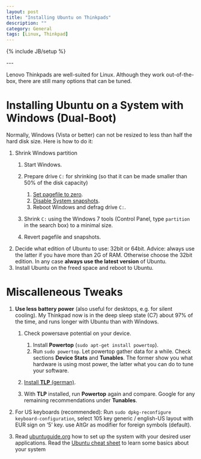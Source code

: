 ```yaml
---
layout: post
title: "Installing Ubuntu on Thinkpads"
description: ""
category: General
tags: [Linux, Thinkpad]
---
```

{% include JB/setup %}

<p></p>
---
<p></p>

Lenovo Thinkpads are well-suited for Linux. Although they work out-of-the-box, there are still many options that can be tuned.

# Installing **Ubuntu** on a System with Windows (Dual-Boot)

Normally, Windows (Vista or better) can not be resized to less than half the hard disk size. Here is how to do it:

1.  Shrink Windows partition
    1.  Start Windows.
    2.  Prepare drive `C:` for shrinking (so that it can be made smaller than 50% of the disk capacity)

        1.  [Set pagefile to
            zero](https://www.evernote.com/shard/s89/sh/62db75f8-c3b0-4b64-85aa-0b6915fa1dfd/4917c857af11acb623d704c01a413a88).
        2.  [Disable System
            snapshots](https://www.evernote.com/shard/s89/sh/055a042c-63fb-40d6-9818-6eac6c49de3f/0ba25202bc986966d23be4b66561dad8).
        3.  Reboot Windows and defrag drive `C:`.

    3.  Shrink `C:` using the Windows 7 tools (Control Panel, type `partition` in the search box) to a minimal size.
    4.  Revert pagefile and snapshots.
2.  Decide what edition of Ubuntu to use: 32bit or 64bit. Advice: always use the latter if you have more than 2G of RAM. Otherwise choose the 32bit edition. In any case **always use the latest version** of Ubuntu.
3.  Install Ubuntu on the freed space and reboot to Ubuntu.

# Miscalleneous Tweaks

1.  **Use less battery power** (also useful for desktops, e.g. for silent cooling). My Thinkpad now is in the deep sleep state (C7) about 97% of the time, and runs longer with Ubuntu than with Windows.

    1.  Check powersave potential on your device.

        1. Install **Powertop** (`sudo apt-get install powertop`).
        2. Run `sudo powertop`. Let powertop gather data for a while. Check sections **Device Stats** and **Tunables**. The former show you what hardware is using most power, the latter what you can do to tune your software.

    2.  [Install **TLP** (german)](http://thinkpad-wiki.org/TLP_-_Stromspareinstellungen_fuer_Ubuntu).
    3. With **TLP** installed, run **Powertop** again and compare. Google for any remaining recommendations under **Tunables**.

2.  For US keyboards (recommended): Run `sudo dpkg-reconfigure keyboard-configuration`, select 105 key generic / english-US layout with EUR sign on ‘5’ key. use AltGr as modifier for foreign symbols (default).

3.  Read [ubuntuguide.org](http://ubuntuguide.org) how to set up the system with your desired user applications. Read the [Ubuntu cheat sheet](http://www.cheat-sheets.org/#Ubuntu) to learn some basics about your system


